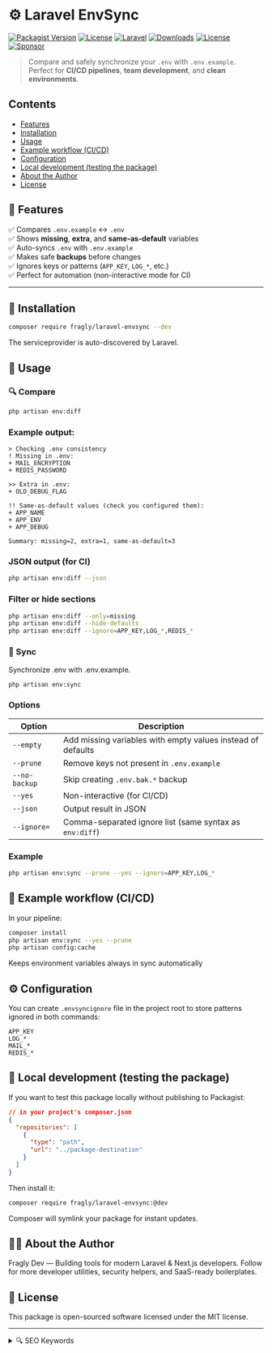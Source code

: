 # ⚙️ Laravel EnvSync

[![Packagist Version](https://img.shields.io/packagist/v/fragly/laravel-envsync.svg?color=brightgreen)](https://packagist.org/packages/fragly/laravel-envsync)
[![License](https://img.shields.io/badge/license-MIT-blue.svg)](LICENSE)
[![Laravel](https://img.shields.io/badge/Laravel-10%2B-red.svg)](https://laravel.com)
[![Downloads](https://img.shields.io/packagist/dt/fragly/laravel-security-tools.svg?style=for-the-badge&color=brightgreen)](https://packagist.org/packages/fragly/laravel-envsync)
[![License](https://img.shields.io/github/license/cristalNichita/laravel-envsync.svg?style=for-the-badge)](https://github.com/cristalNichita/laravel-envsync/blob/main/LICENSE)
[![Sponsor](https://img.shields.io/badge/Sponsor-Patreon-ff424d?logo=patreon&style=for-the-badge)](https://www.patreon.com/c/FraglyDev)

> Compare and safely synchronize your `.env` with `.env.example`.  
> Perfect for **CI/CD pipelines**, **team development**, and **clean environments**.

## Contents

- [Features](#-features)
- [Installation](#-installation)
- [Usage](#-usage)
- [Example workflow (CI/CD)](#-example-workflow-cicd)
- [Configuration](#-configuration)
- [Local development (testing the package)](#-local-development-testing-the-package)
- [About the Author](#-about-the-author)
- [License](#-license)

## 🚀 Features

✅ Compares `.env.example` ↔ `.env`  
✅ Shows **missing**, **extra**, and **same-as-default** variables  
✅ Auto-syncs `.env` with `.env.example`  
✅ Makes safe **backups** before changes  
✅ Ignores keys or patterns (`APP_KEY`, `LOG_*`, etc.)  
✅ Perfect for automation (non-interactive mode for CI)

---

## 🧩 Installation
```bash
composer require fragly/laravel-envsync --dev
```
The serviceprovider is auto-discovered by Laravel.

## 🧠 Usage
### 🔍 Compare
```bash
php artisan env:diff
```
### Example output:

```
> Checking .env consistency
! Missing in .env:
+ MAIL_ENCRYPTION
+ REDIS_PASSWORD

>> Extra in .env:
+ OLD_DEBUG_FLAG

!! Same-as-default values (check you configured them):
+ APP_NAME
+ APP_ENV
+ APP_DEBUG

Summary: missing=2, extra=1, same-as-default=3
```

### JSON output (for CI)
```bash
php artisan env:diff --json
```
### Filter or hide sections
```bash
php artisan env:diff --only=missing
php artisan env:diff --hide-defaults
php artisan env:diff --ignore=APP_KEY,LOG_*,REDIS_*
```

### 🔄 Sync
Synchronize .env with .env.example.
```bash
php artisan env:sync
```

### Options
| Option        | Description                                                 |
| ------------- | ----------------------------------------------------------- |
| `--empty`     | Add missing variables with empty values instead of defaults |
| `--prune`     | Remove keys not present in `.env.example`                   |
| `--no-backup` | Skip creating `.env.bak.*` backup                           |
| `--yes`       | Non-interactive (for CI/CD)                                 |
| `--json`      | Output result in JSON                                       |
| `--ignore=`   | Comma-separated ignore list (same syntax as `env:diff`)     |

### Example
```bash
php artisan env:sync --prune --yes --ignore=APP_KEY,LOG_*
```

## 🧰 Example workflow (CI/CD)
In your pipeline:
```bash
composer install
php artisan env:sync --yes --prune
php artisan config:cache
```
Keeps environment variables always in sync automatically

## ⚙️ Configuration
You can create `.envsyncignore` file in the project root to store patterns ignored in both commands:
```
APP_KEY
LOG_*
MAIL_*
REDIS_*
```

## 🧪 Local development (testing the package)
If you want to test this package locally without publishing to Packagist:

```json
// in your project's composer.json
{
  "repositories": [
    {
      "type": "path",
      "url": "../package-destination"
    }
  ]
}
```
Then install it:
```bash
composer require fragly/laravel-envsync:@dev
```
Composer will symlink your package for instant updates.

## 🧑‍💻 About the Author
Fragly Dev — Building tools for modern Laravel & Next.js developers.
Follow for more developer utilities, security helpers, and SaaS-ready boilerplates.

## 📜 License
This package is open-sourced software licensed under the MIT license.

---

<details>
<summary>🔍 SEO Keywords</summary>

laravel env sync, laravel .env compare, laravel .env validator, laravel .env example check,  
laravel environment sync, laravel environment tool, laravel environment manager,  
laravel ci cd tools, laravel devops utilities, laravel config checker,  
laravel configuration sync, laravel dotenv helper, laravel dotenv checker,  
laravel deployment tools, laravel config diff, laravel config audit,  
laravel .env fixer, laravel production best practices,  
laravel environment consistency, laravel config manager, laravel dotenv sync,  
laravel automation tools, laravel artisan env command, fragly env sync, fragly laravel package

</details>

<!--  
SEO: laravel envsync, laravel envsync package, laravel .env sync tool, laravel environment compare,  
laravel config diff tool, laravel ci cd environment, laravel devops config,  
laravel dotenv check, laravel deployment config, laravel auto env sync, fragly envsync, fragly.net packages  
-->
